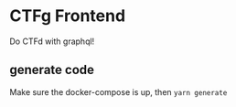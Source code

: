 # CTFg Frontend

Do CTFd with graphql!

## generate code

Make sure the docker-compose is up, then `yarn generate`

